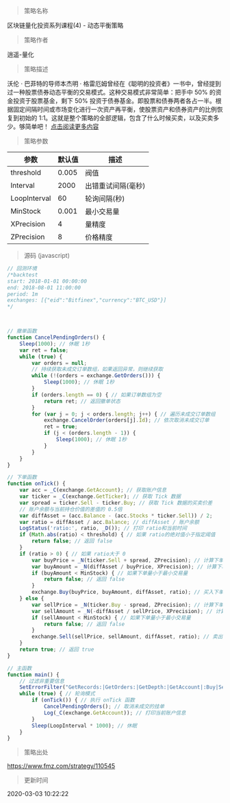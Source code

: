 
> 策略名称

区块链量化投资系列课程(4) - 动态平衡策略

> 策略作者

逍遥-量化

> 策略描述

沃伦 · 巴菲特的导师本杰明 · 格雷厄姆曾经在《聪明的投资者》一书中，曾经提到过一种股票债券动态平衡的交易模式。这种交易模式非常简单：把手中 50% 的资金投资于股票基金，剩下 50% 投资于债券基金。即股票和债券两者各占一半。根据固定间隔时间或市场变化进行一次资产再平衡，使股票资产和债券资产的比例恢复到初始的 1:1。这就是整个策略的全部逻辑，包含了什么时候买卖，以及买卖多少。够简单吧！
[点击阅读更多内容](https://www.fmz.com/bbs-topic/5062)

> 策略参数



|参数|默认值|描述|
|----|----|----|
|threshold|0.005|阀值|
|Interval|2000|出错重试间隔(毫秒)|
|LoopInterval|60|轮询间隔(秒)|
|MinStock|0.001|最小交易量|
|XPrecision|4|量精度|
|ZPrecision|8|价格精度|


> 源码 (javascript)

``` javascript
// 回测环境
/*backtest
start: 2018-01-01 00:00:00
end: 2018-08-01 11:00:00
period: 1m
exchanges: [{"eid":"Bitfinex","currency":"BTC_USD"}]
*/



// 撤单函数
function CancelPendingOrders() {
    Sleep(1000); // 休眠 1秒
    var ret = false;
    while (true) {
        var orders = null;
        // 持续获取未成交订单数组，如果返回异常，则继续获取
        while (!(orders = exchange.GetOrders())) {
            Sleep(1000); // 休眠 1秒
        }
        if (orders.length == 0) { // 如果订单数组为空
            return ret; // 返回撤单状态
        }
        for (var j = 0; j < orders.length; j++) { // 遍历未成交订单数组
            exchange.CancelOrder(orders[j].Id); // 依次取消未成交订单
            ret = true;
            if (j < (orders.length - 1)) {
                Sleep(1000); // 休眠 1秒
            }
        }
    }
}

// 下单函数
function onTick() {
    var acc = _C(exchange.GetAccount); // 获取账户信息
    var ticker = _C(exchange.GetTicker); // 获取 Tick 数据
    var spread = ticker.Sell - ticker.Buy; // 获取 Tick 数据的买卖价差
    // 账户余额与当前持仓价值的差值的 0.5倍
    var diffAsset = (acc.Balance - (acc.Stocks * ticker.Sell)) / 2;
    var ratio = diffAsset / acc.Balance; // diffAsset / 账户余额
    LogStatus('ratio:', ratio, _D()); // 打印 ratio和当前时间
    if (Math.abs(ratio) < threshold) { // 如果 ratio的绝对值小于指定阈值
        return false; // 返回 false
    }
    if (ratio > 0) { // 如果 ratio大于 0
        var buyPrice = _N(ticker.Sell + spread, ZPrecision); // 计算下单价格
        var buyAmount = _N(diffAsset / buyPrice, XPrecision); // 计算下单量
        if (buyAmount < MinStock) { // 如果下单量小于最小交易量
            return false; // 返回 false
        }
        exchange.Buy(buyPrice, buyAmount, diffAsset, ratio); // 买入下单
    } else {
        var sellPrice = _N(ticker.Buy - spread, ZPrecision); // 计算下单价格
        var sellAmount = _N(-diffAsset / sellPrice, XPrecision); // 计算下单量
        if (sellAmount < MinStock) { // 如果下单量小于最小交易量
            return false; // 返回 false
        }
        exchange.Sell(sellPrice, sellAmount, diffAsset, ratio); // 卖出下单
    }
    return true; // 返回 true
}

// 主函数
function main() {
    // 过滤非重要信息
    SetErrorFilter("GetRecords:|GetOrders:|GetDepth:|GetAccount|:Buy|Sell|timeout");
    while (true) { // 轮询模式
        if (onTick()) { // 执行 onTick 函数
            CancelPendingOrders(); // 取消未成交的挂单
            Log(_C(exchange.GetAccount)); // 打印当前账户信息
        }
        Sleep(LoopInterval * 1000); // 休眠
    }
}
```

> 策略出处

https://www.fmz.com/strategy/110545

> 更新时间

2020-03-03 10:22:22
